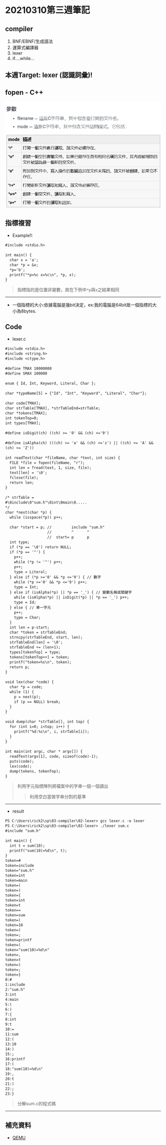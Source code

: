 # 20210310第三週筆記
## compiler
1. BNF/EBNF/生成語法
2. 運算式編譯器
3. lexer
4. if....while...
## 本週Target: lexer (認識詞彙)!
## fopen - C++
![fopen](https://github.com/cycyucheng1010/sp109b/blob/main/Note/20210310Fopen.PNG)
## 指標複習
* Example1:
```
#include <stdio.h>

int main() {
  char x = 'a';
  char *p = &x;
  *p='b';
  printf("*p=%c x=%c\n", *p, x);
}
```
>指標指的是位置非變數，故在下例中```*p```與```x```之結果相同
---
* 一個指標的大小:依據電腦是幾bit決定，ex:我的電腦是64bit故一個指標的大小為8bytes.
## Code
* lexer.c
```
#include <stdio.h>
#include <string.h>
#include <ctype.h>

#define TMAX 10000000
#define SMAX 100000

enum { Id, Int, Keyword, Literal, Char };

char *typeName[5] = {"Id", "Int", "Keyword", "Literal", "Char"};

char code[TMAX];
char strTable[TMAX], *strTableEnd=strTable;
char *tokens[TMAX];
int tokenTop=0;
int types[TMAX];

#define isDigit(ch) ((ch) >= '0' && (ch) <='9')

#define isAlpha(ch) (((ch) >= 'a' && (ch) <='z') || ((ch) >= 'A' && (ch) <= 'Z'))

int readText(char *fileName, char *text, int size) {
  FILE *file = fopen(fileName, "r");
  int len = fread(text, 1, size, file);
  text[len] = '\0';
  fclose(file);
  return len;
}

/* strTable =
#\0include\0"sum.h"\0int\0main\0.....
*/
char *next(char *p) {
  while (isspace(*p)) p++;

  char *start = p; //         include "sum.h"
                   //         ^      ^
                   //  start= p      p
  int type;
  if (*p == '\0') return NULL;
  if (*p == '"') {
    p++;
    while (*p != '"') p++;
    p++;
    type = Literal;
  } else if (*p >='0' && *p <='9') { // 數字
    while (*p >='0' && *p <='9') p++;
    type = Int;
  } else if (isAlpha(*p) || *p == '_') { // 變數名稱或關鍵字
    while (isAlpha(*p) || isDigit(*p) || *p == '_') p++;
    type = Id;
  } else { // 單一字元
    p++;
    type = Char;
  }
  int len = p-start;
  char *token = strTableEnd;
  strncpy(strTableEnd, start, len);
  strTableEnd[len] = '\0';
  strTableEnd += (len+1);
  types[tokenTop] = type;
  tokens[tokenTop++] = token;
  printf("token=%s\n", token);
  return p;
}

void lex(char *code) {
  char *p = code;
  while (1) {
    p = next(p);
    if (p == NULL) break;
  }
}

void dump(char *strTable[], int top) {
  for (int i=0; i<top; i++) {
    printf("%d:%s\n", i, strTable[i]);
  }
}

int main(int argc, char * argv[]) {
  readText(argv[1], code, sizeof(code)-1);
  puts(code);
  lex(code);
  dump(tokens, tokenTop);
}
```
>利用字元指標陣列將檔案中的字串一個一個讀出
>>利用空白當做字串分割的基準
-----
* result
```
PS C:\Users\rick2\sp\03-compiler\02-lexer> gcc lexer.c -o lexer
PS C:\Users\rick2\sp\03-compiler\02-lexer> ./lexer sum.c
#include "sum.h"

int main() {
  int t = sum(10);
  printf("sum(10)=%d\n", t);
}
token=#
token=include
token="sum.h"
token=int
token=main
token=(
token=)
token={
token=int
token=t
token==
token=sum
token=(
token=10
token=)
token=;
token=printf
token=(
token="sum(10)=%d\n"
token=,
token=t
token=)
token=;
token=}
0:#
1:include
2:"sum.h"
3:int
4:main
5:(
6:)
7:{
8:int
9:t
10:=
11:sum
12:(
13:10
14:)
15:;
16:printf
17:(
18:"sum(10)=%d\n"
19:,
20:t
21:)
22:;
23:}
```
>分解sum.c的程式碼
--------
## 補充資料
* [QEMU](https://zh.wikipedia.org/wiki/QEMU)
